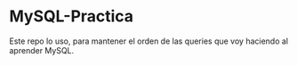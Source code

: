 # MySQL-Practica

Este repo lo uso, para mantener el orden de las queries que voy haciendo al aprender MySQL.
